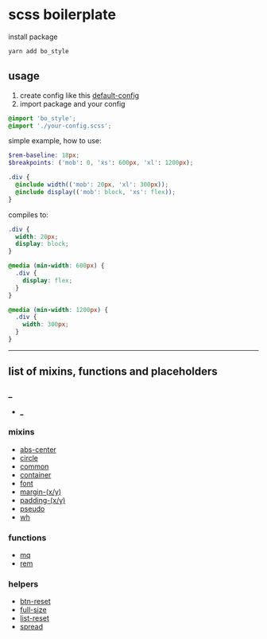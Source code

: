 # scss boilerplate

install package
```bash
yarn add bo_style
```

## usage
1. create config like this [default-config](https://github.com/shibnev/bo-style/blob/master/default-config.scss)
2. import package and your config

```scss
@import 'bo_style';
@import './your-config.scss';
```

simple example, how to use:
```scss
$rem-baseline: 18px;
$breakpoints: ('mob': 0, 'xs': 600px, 'xl': 1200px);

.div {
  @include width(('mob': 20px, 'xl': 300px));
  @include display(('mob': block, 'xs': flex));
}
```
compiles to:
```css
.div {
  width: 20px;
  display: block;
}

@media (min-width: 600px) {
  .div {
    display: flex;
  }
}

@media (min-width: 1200px) {
  .div {
    width: 300px;
  }
}
```

---
## list of mixins, functions and placeholders

### _
- [_](https://github.com/shibnev/bo-style/blob/master/src/_/_.md)

### mixins
- [abs-center](https://github.com/shibnev/bo-style/blob/master/src/mixins/abs-center/abs-center.md)
- [circle](https://github.com/shibnev/bo-style/blob/master/src/mixins/circle/circle.md)
- [common](https://github.com/shibnev/bo-style/blob/master/src/mixins/common/common.md)
- [container](https://github.com/shibnev/bo-style/blob/master/src/mixins/container/container.md)
- [font](https://github.com/shibnev/bo-style/blob/master/src/mixins/font/font.md)
- [margin-(x/y)](https://github.com/shibnev/bo-style/blob/master/src/mixins/margin/margin.md)
- [padding-(x/y)](https://github.com/shibnev/bo-style/blob/master/src/mixins/padding/padding.md)
- [pseudo](https://github.com/shibnev/bo-style/blob/master/src/mixins/pseudo/pseudo.md)
- [wh](https://github.com/shibnev/bo-style/blob/master/src/mixins/wh/wh.md)

### functions
- [mq](https://github.com/shibnev/bo-style/blob/master/src/functions/mq/mq.md)
- [rem](https://github.com/shibnev/bo-style/blob/master/src/functions/rem/rem.md)

### helpers
- [btn-reset](https://github.com/shibnev/bo-style/blob/master/src/helpers/btn-reset/btn-reset.md)
- [full-size](https://github.com/shibnev/bo-style/blob/master/src/helpers/full-size/full-size.md)
- [list-reset](https://github.com/shibnev/bo-style/blob/master/src/helpers/list-reset/list-reset.md)
- [spread](https://github.com/shibnev/bo-style/blob/master/src/helpers/spread/spread.md)
